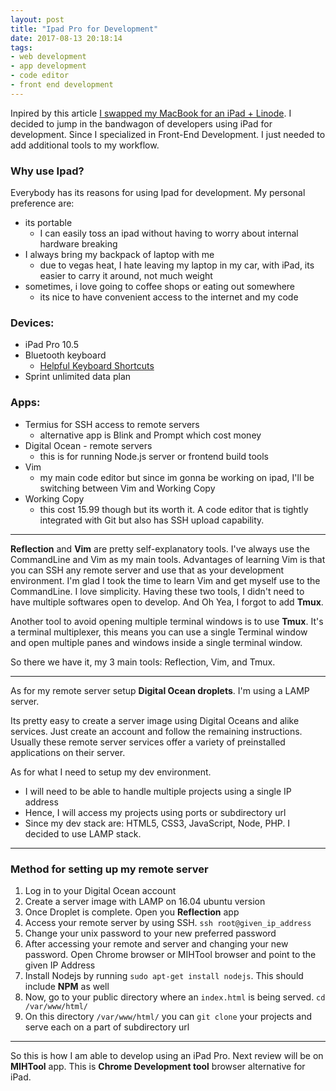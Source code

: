 ```yaml
---
layout: post
title: "Ipad Pro for Development"
date: 2017-08-13 20:18:14
tags:
- web development
- app development
- code editor
- front end development
---
```


Inpired by this article [I swapped my MacBook for an iPad + Linode](http://yieldthought.com/post/12239282034/swapped-my-macbook-for-an-ipad). I decided to jump in the bandwagon of developers using iPad for development. Since I specialized in Front-End Development. I just needed to add additional tools to my workflow.

### Why use Ipad?

Everybody has its reasons for using Ipad for development. My personal preference are:

- its portable
	- I can easily toss an ipad without having to worry about internal hardware breaking
- I always bring my backpack of laptop with me
	- due to vegas heat, I hate leaving my laptop in my car, with iPad, its easier to carry it around, not much weight
- sometimes, i love going to coffee shops or eating out somewhere
	- its nice to have convenient access to the internet and my code

### Devices:

- iPad Pro 10.5
- Bluetooth keyboard
	- [Helpful Keyboard Shortcuts](https://support.apple.com/en-us/HT205237)
- Sprint unlimited data plan

### Apps:

- Termius for SSH access to remote servers
  - alternative app is Blink and Prompt which cost money
- Digital Ocean - remote servers
  - this is for running Node.js server or frontend build tools
- Vim
  - my main code editor but since im gonna be working on ipad, I'll be switching between Vim and Working Copy
- Working Copy
  - this cost 15.99 though but its worth it. A code editor that is tightly integrated with Git but also has SSH upload capability.

-----

**Reflection** and **Vim** are pretty self-explanatory tools. I've always use the CommandLine and Vim as my main tools. Advantages of learning Vim is that you can SSH any remote server and use that as your development environment. I'm glad I took the time to learn Vim and get myself use to the CommandLine. I love simplicity. Having these two tools, I didn't need to have multiple softwares open to develop. And Oh Yea, I forgot to add **Tmux**.

Another tool to avoid opening multiple terminal windows is to use **Tmux**. It's a terminal multiplexer, this means you can use a single Terminal window and open multiple panes and windows inside a single terminal window.

So there we have it, my 3 main tools: Reflection, Vim, and Tmux.

-----

As for my remote server setup **Digital Ocean droplets**. I'm using a LAMP server.

Its pretty easy to create a server image using Digital Oceans and alike services. Just create an account and follow the remaining instructions. Usually these remote server services offer a variety of preinstalled applications on their server.

As for what I need to setup my dev environment.

- I will need to be able to handle multiple projects using a single IP address
- Hence, I will access my projects using ports or subdirectory url
- Since my dev stack are: HTML5, CSS3, JavaScript, Node, PHP. I decided to use LAMP stack.

-----

### Method for setting up my remote server

1. Log in to your Digital Ocean account
2. Create a server image with LAMP on 16.04 ubuntu version
3. Once Droplet is complete. Open you **Reflection** app
4. Access your remote server by using SSH. `ssh root@given_ip_address`
5. Change your unix password to your new preferred password
6. After accessing your remote and server and changing your new password. Open Chrome browser or MIHTool browser and point to the given IP Address
7. Install Nodejs by running `sudo apt-get install nodejs`. This should include **NPM** as well
8. Now, go to your public directory where an `index.html` is being served. `cd /var/www/html/`
9. On this directory `/var/www/html/` you can `git clone` your projects and serve each on a part of subdirectory url

-----

So this is how I am able to develop using an iPad Pro. Next review will be on **MIHTool** app. This is **Chrome Development tool** browser alternative for iPad.
